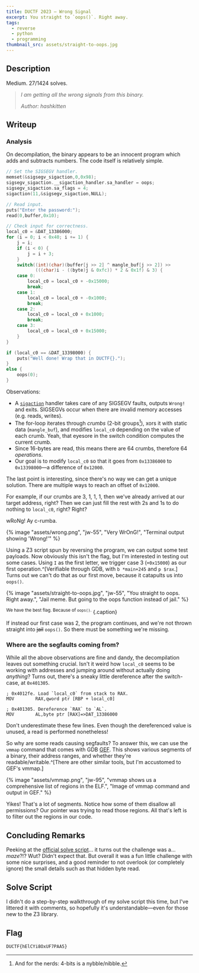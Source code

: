 ```yaml
---
title: DUCTF 2023 – Wrong Signal
excerpt: You straight to `oops()`. Right away.
tags:
  - reverse
  - python
  - programming
thumbnail_src: assets/straight-to-oops.jpg
---
```


## Description

Medium. 27/1424 solves.

> *I am getting all the wrong signals from this binary.*
> 
> *Author: hashkitten*


## Writeup

### Analysis

On decompilation, the binary appears to be an innocent program which adds and subtracts numbers. The code itself is relatively simple.

```c
// Set the SIGSEGV handler.
memset(&sigsegv_sigaction,0,0x98);
sigsegv_sigaction.__sigaction_handler.sa_handler = oops;
sigsegv_sigaction.sa_flags = 4;
sigaction(11,&sigsegv_sigaction,NULL);

// Read input.
puts("Enter the password:");
read(0,buffer,0x10);

// Check input for correctness.
local_c0 = &DAT_13386000;
for (i = 0; i < 0x40; i += 1) {
	j = i;
	if (i < 0) {
		j = i + 3;
	}
	switch((int)(char)(buffer[j >> 2] ^ mangle_buf[j >> 2]) >>
		   (((char)i - ((byte)j & 0xfc)) * 2 & 0x1f) & 3) {
	case 0:
		local_c0 = local_c0 + -0x15000;
		break;
	case 1:
		local_c0 = local_c0 + -0x1000;
		break;
	case 2:
		local_c0 = local_c0 + 0x1000;
		break;
	case 3:
		local_c0 = local_c0 + 0x15000;
	}
}

if (local_c0 == &DAT_13398000) {
	puts("Well done! Wrap that in DUCTF{}.");
}
else {
	oops(0);
}
```

Observations:
- A [`sigaction`](https://man7.org/linux/man-pages/man2/sigaction.2.html) handler takes care of any SIGSEGV faults, outputs `Wrong!` and exits. SIGSEGVs occur when there are invalid memory accesses (e.g. reads, writes).
- The for-loop iterates through *crumbs* (2-bit groups[^crumb]), xors it with static data (`mangle_buf`), and modifies `local_c0` depending on the value of each crumb. Yeah, that eyesore in the switch condition computes the current crumb.
- Since 16-bytes are read, this means there are 64 crumbs, therefore 64 *operations*.
- Our goal is to modify `local_c0` so that it goes from `0x13386000` to `0x13398000`—a difference of `0x12000`.

[^crumb]: And for the nerds: 4-bits is a nybble/nibble.

The last point is interesting, since there's no way we can get a unique solution. There are multiple ways to reach an offset of `0x12000`.

For example, if our crumbs are 3, 1, 1, 1, then we've already arrived at our target address, right? Then we can just fill the rest with 2s and 1s to do nothing to `local_c0`, right? Right? 

wRoNg! Ay c-rumba.

{% image "assets/wrong.png", "jw-55", "Very WrOnG!", "Terminal output showing 'Wrong!'" %}

Using a Z3 script spun by reversing the program, we can output some test payloads. Now obviously this isn't the flag, but I'm interested in testing out some cases. Using `I` as the first letter, we trigger case 3 (`+0x15000`) as our first operation.^[Verifiable through GDB, with `b *main+245` and `p $rax`.] Turns out we can't do that as our first move, because it catapults us into `oops()`.

{% image "assets/straight-to-oops.jpg", "jw-55", "You straight to oops. Right away.", "Jail meme. But going to the oops function instead of jail." %}

<sup>We have the best flag. Because of `oops()`.</sup>
{.caption}

If instead our first case was 2, the program continues, and we're not thrown straight into ~~jail~~ `oops()`.
So there must be something we're missing.

### Where are the segfaults coming from?

While all the above observations are fine and dandy, the decompilation leaves out something crucial. Isn't it weird how `local_c0` seems to be working with addresses and jumping around without actually doing *anything*? Turns out, there's a sneaky little dereference after the switch-case, at `0x401305`.
```armasm
; 0x4012fe. Load `local_c0` from stack to RAX.
MOV        RAX,qword ptr [RBP + local_c0]

; 0x401305. Dereference `RAX` to `AL`.
MOV        AL,byte ptr [RAX]=>DAT_13386000
```

Don't underestimate these few lines. Even though the dereferenced value is unused, a read is performed nonetheless!

So why are some reads causing segfaults? To answer this, we can use the `vmmap` command that comes with GDB [GEF](https://github.com/hugsy/gef). This shows various segments of a binary, their address ranges, and whether they're readable/writable.^[There are other similar tools, but I'm accustomed to GEF's vmmap.]

{% image "assets/vmmap.png", "jw-95", "vmmap shows us a comprehensive list of regions in the ELF.", "Image of vmmap command and output in GEF." %}

Yikes! That's a lot of segments. Notice how some of them disallow all permissions? Our pointer was trying to read those regions. All that's left is to filter out the regions in our code.

## Concluding Remarks

Peeking at the [official solve script](https://github.com/DownUnderCTF/Challenges_2023_Public/blob/main/rev/wrong-signal/solve/solver.py)... it turns out the challenge was a... *maze*?!? Wut? Didn't expect that. But overall it was a fun little challenge with some nice surprises, and a good reminder to not overlook (or completely ignore) the small details such as that hidden byte read.

## Solve Script

I didn't do a step-by-step walkthrough of my solve script this time, but I've littered it with comments, so hopefully it's understandable—even for those new to the Z3 library.

<script src="https://gist.github.com/TrebledJ/eff46dfd7f0cd5cc9ee4b2c2c3b174f6.js"></script>

## Flag

```txt
DUCTF{hElCYi8OxUF7PAA5}
```
